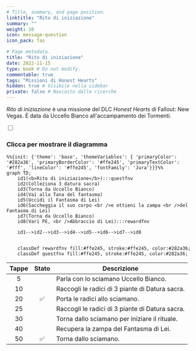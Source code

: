 ```yaml
---
# Title, summary, and page position.
linktitle: "Rito di iniziazione"
summary: ""
weight: 10
icon: message-question
icon_pack: fas

# Page metadata.
title: "Rito di iniziazione"
date: 2022-11-15
type: book # Do not modify.
commentable: true
tags: "Missioni di Honest Hearts"
hidden: true # Visibile nella sidebar
private: false # Nascosto dalle ricerche
---
```


<div class="fnv">


*Rito di iniziazione* è una missione del DLC *Honest Hearts* di Fallout: New Vegas. È data da Uccello Bianco all'accampamento dei Tormenti.


<section class="chart-collapse">
<input type="checkbox" name="collapse2" id="handle2">
<h3 class="handle">
<label for="handle2">Clicca per mostrare il diagramma</label>
</h3>
<div class="content">

```mermaid
%%{init: {'theme': 'base', 'themeVariables': { 'primaryColor': '#282a36', 'primaryBorderColor': '#ffe245', 'primaryTextColor': '#fff', 'lineColor': '#ffe245', 'fontFamily': 'Jura'}}}%%
graph TD;
    id1(<b>Rito di iniziazione</b>):::questfnv
    id2(Colleziona 3 datura sacra)
    id3(Torna da Uccello Bianco)
    id4(Vai alla Tana del fantasma)
    id5(Uccidi il Fantasma di Lei)
    id6(Saccheggia il suo corpo <br />e ottieni la zampa <br />del Fantasma di Lei)
    id7(Torna da Uccello Bianco) 
    id8(Vari PE, <br />Abbraccio di Lei):::rewardfnv

    id1-->id2-->id3-->id4-->id5-->id6-->id7-->id8
    
    
    classDef rewardfnv fill:#ffe245, stroke:#ffe245, color:#282a36;
    classDef questfnv fill:#ffe245, stroke:#ffe245, color:#282a36;
```

</div>
</section>

| Tappe |       Stato        | Descrizione |
|:-----:|:------------------:| ----------- |
|                           5                           |            | Parla con lo sciamano Uccello Bianco.                                                                                                                                       |
|                           10                          |            | Raccogli le radici di 3 piante di Datura sacra.                                                                                                                             |
|                           20                          | :white_check_mark: | Porta le radici allo sciamano.                                                                                                                                              |
|                           25                          |            | Raccogli le radici di 3 piante di Datura sacra.                                                                                                                             |
|                           30                          |            | Torna dallo sciamano per iniziare il rituale.                                                                                                                               |
|                           40                          |            | Recupera la zampa del Fantasma di Lei.                                                                                                                                      |
|                           50                          | :white_check_mark: | Torna dallo sciamano.                                                                                                                                                       |





</div>


